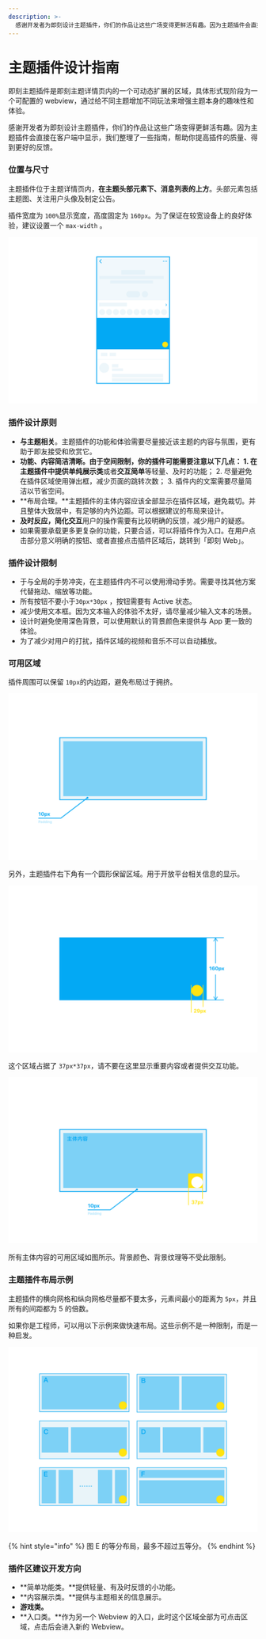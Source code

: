 ```yaml
---
description: >-
  感谢开发者为即刻设计主题插件，你们的作品让这些广场变得更鲜活有趣。因为主题插件会直接在客户端中显示，我们整理了一些指南，帮助你提高插件的质量、得到更好的反馈。
---
```


# 主题插件设计指南

即刻主题插件是即刻主题详情页内的一个可动态扩展的区域，具体形式现阶段为一个可配置的 webview，通过给不同主题增加不同玩法来增强主题本身的趣味性和体验。

感谢开发者为即刻设计主题插件，你们的作品让这些广场变得更鲜活有趣。因为主题插件会直接在客户端中显示，我们整理了一些指南，帮助你提高插件的质量、得到更好的反馈。

### 位置与尺寸

主题插件位于主题详情页内，**在主题头部元素下、消息列表的上方**。头部元素包括主题图、关注用户头像及制定公告。

插件宽度为 `100%`显示宽度，高度固定为 `160px`。为了保证在较宽设备上的良好体验，建议设置一个 `max-width` 。

![&#x4E3B;&#x9898;&#x63D2;&#x4EF6;&#x663E;&#x793A;&#x4F4D;&#x7F6E;&#x793A;&#x610F;&#x56FE;](.gitbook/assets/6df08e7d-7e52-4036-8c89-38b2d3daa8fe.png)



### 插件设计原则

* **与主题相关**。主题插件的功能和体验需要尽量接近该主题的内容与氛围，更有助于即友接受和欣赏它。
* **功能、内容简洁清晰。**由于空间限制，你的插件可能需要注意以下几点： 1. 在主题插件中提供**单纯展示类**或者**交互简单**等轻量、及时的功能； 2. 尽量避免在插件区域使用弹出框，减少页面的跳转次数； 3. 插件内的文案需要尽量简洁以节省空间。
* **布局合理。**主题插件的主体内容应该全部显示在插件区域，避免裁切。并且整体大致居中，有足够的内外边距。可以根据建议的布局来设计。
* **及时反应，简化交互**用户的操作需要有比较明确的反馈，减少用户的疑惑。
* 如果需要承载更多更复杂的功能，只要合适，可以将插件作为入口。在用户点击部分意义明确的按钮、或者直接点击插件区域后，跳转到「即刻 Web」。



### 插件设计限制

* 于与全局的手势冲突，在主题插件内不可以使用滑动手势。需要寻找其他方案代替拖动、缩放等功能。
* 所有按钮不要小于`30px*30px` ，按钮需要有 Active 状态。
* 减少使用文本框。因为文本输入的体验不太好，请尽量减少输入文本的场景。
* 设计时避免使用深色背景，可以使用默认的背景颜色来提供与 App 更一致的体验。
* 为了减少对用户的打扰，插件区域的视频和音乐不可以自动播放。



### 可用区域

插件周围可以保留 `10px`的内边距，避免布局过于拥挤。



![Padding](.gitbook/assets/78c9f24c-e5d7-4ed6-ad38-38c693f385da.png)



另外，主题插件右下角有一个圆形保留区域。用于开放平台相关信息的显示。

![&#x5706;&#x5F62;&#x4FDD;&#x7559;&#x533A;&#x57DF;](.gitbook/assets/c2e9250d-80ec-45bd-b7d6-7c152c9fcea6.png)

这个区域占据了 `37px*37px`，请不要在这里显示重要内容或者提供交互功能。



![](.gitbook/assets/4f141b31-0870-4269-b3d3-be3c717e3cc4.png)

所有主体内容的可用区域如图所示。背景颜色、背景纹理等不受此限制。



### 主题插件布局示例

主题插件的横向网格和纵向网格尽量都不要太多，元素间最小的距离为 `5px`，并且所有的间距都为 5 的倍数。

如果你是工程师，可以用以下示例来做快速布局。这些示例不是一种限制，而是一种启发。

![](.gitbook/assets/548a3b41-62a9-4fb4-aa01-9b46ff93ba4d.png)

{% hint style="info" %}
图 E 的等分布局，最多不超过五等分。
{% endhint %}

### 

### 插件区建议开发方向

* **简单功能类。**提供轻量、有及时反馈的小功能。
* **内容展示类。**提供与主题相关的信息展示。
* **游戏类。**
* **入口类。**作为另一个 Webview 的入口，此时这个区域全部为可点击区域，点击后会进入新的 Webview。

